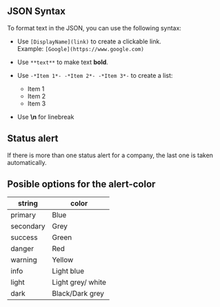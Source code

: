 ## JSON Syntax 
To format text in the JSON, you can use the following syntax:

- Use `[DisplayName](link)` to create a clickable link.  
  Example: `[Google](https://www.google.com)`

- Use `**text**` to make text **bold**.

- Use `-*Item 1*- -*Item 2*- -*Item 3*-` to create a list:
  - Item 1  
  - Item 2  
  - Item 3
- Use **\n** for linebreak

## Status alert
If there is more than one status alert for a company, the last one is taken automatically.

## Posible options for the alert-color
|string|color|
|------|-----|
|primary|Blue|
|secondary|Grey|
|success|Green|
|danger|Red|
|warning|Yellow|
|info|Light blue|
|light|Light grey/ white|
|dark|Black/Dark grey|
